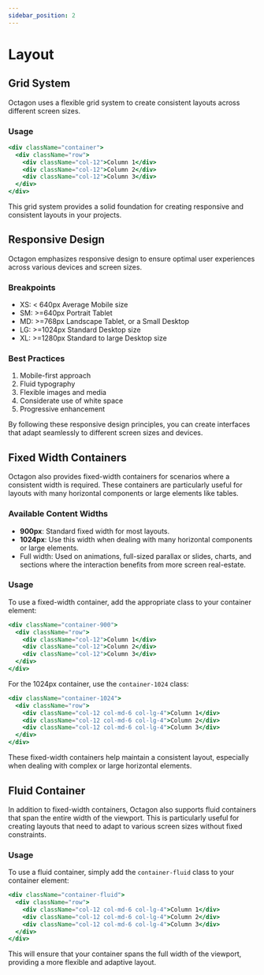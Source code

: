 ```yaml
---
sidebar_position: 2
---
```


# Layout

## Grid System

Octagon uses a flexible grid system to create consistent layouts across different screen sizes.

### Usage

```jsx
<div className="container">
  <div className="row">
    <div className="col-12">Column 1</div>
    <div className="col-12">Column 2</div>
    <div className="col-12">Column 3</div>
  </div>
</div>
```

This grid system provides a solid foundation for creating responsive and consistent layouts in your projects.

## Responsive Design

Octagon emphasizes responsive design to ensure optimal user experiences across various devices and screen sizes.

### Breakpoints

- XS: < 640px Average Mobile size
- SM: >=640px Portrait Tablet
- MD: >=768px Landscape Tablet, or a Small Desktop
- LG: >=1024px Standard Desktop size
- XL: >=1280px Standard to large Desktop size

### Best Practices

1. Mobile-first approach
2. Fluid typography
3. Flexible images and media
4. Considerate use of white space
5. Progressive enhancement

By following these responsive design principles, you can create interfaces that adapt seamlessly to different screen sizes and devices.

## Fixed Width Containers

Octagon also provides fixed-width containers for scenarios where a consistent width is required. These containers are particularly useful for layouts with many horizontal components or large elements like tables.

### Available Content Widths

- **900px**: Standard fixed width for most layouts.
- **1024px**: Use this width when dealing with many horizontal components or large elements.
- Full width: Used on animations, full-sized parallax or slides, charts, and sections where the interaction benefits from more screen real-estate.

### Usage

To use a fixed-width container, add the appropriate class to your container element:

```jsx
<div className="container-900">
  <div className="row">
    <div className="col-12">Column 1</div>
    <div className="col-12">Column 2</div>
    <div className="col-12">Column 3</div>
  </div>
</div>
```

For the 1024px container, use the `container-1024` class:

```jsx
<div className="container-1024">
  <div className="row">
    <div className="col-12 col-md-6 col-lg-4">Column 1</div>
    <div className="col-12 col-md-6 col-lg-4">Column 2</div>
    <div className="col-12 col-md-6 col-lg-4">Column 3</div>
  </div>
</div>
```

These fixed-width containers help maintain a consistent layout, especially when dealing with complex or large horizontal elements.

## Fluid Container

In addition to fixed-width containers, Octagon also supports fluid containers that span the entire width of the viewport. This is particularly useful for creating layouts that need to adapt to various screen sizes without fixed constraints.

### Usage

To use a fluid container, simply add the `container-fluid` class to your container element:

```jsx
<div className="container-fluid">
  <div className="row">
    <div className="col-12 col-md-6 col-lg-4">Column 1</div>
    <div className="col-12 col-md-6 col-lg-4">Column 2</div>
    <div className="col-12 col-md-6 col-lg-4">Column 3</div>
  </div>
</div>
```

This will ensure that your container spans the full width of the viewport, providing a more flexible and adaptive layout.


